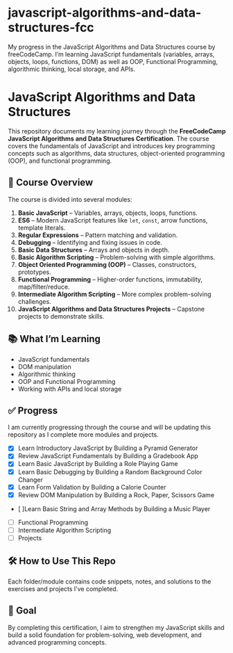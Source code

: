 # javascript-algorithms-and-data-structures-fcc
My progress in the JavaScript Algorithms and Data Structures course by freeCodeCamp. I’m learning JavaScript fundamentals (variables, arrays, objects, loops, functions, DOM) as well as OOP, Functional Programming, algorithmic thinking, local storage, and APIs.

# JavaScript Algorithms and Data Structures

This repository documents my learning journey through the **FreeCodeCamp JavaScript Algorithms and Data Structures Certification**. The course covers the fundamentals of JavaScript and introduces key programming concepts such as algorithms, data structures, object-oriented programming (OOP), and functional programming.

## 🚀 Course Overview

The course is divided into several modules:

1. **Basic JavaScript** – Variables, arrays, objects, loops, functions.
2. **ES6** – Modern JavaScript features like `let`, `const`, arrow functions, template literals.
3. **Regular Expressions** – Pattern matching and validation.
4. **Debugging** – Identifying and fixing issues in code.
5. **Basic Data Structures** – Arrays and objects in depth.
6. **Basic Algorithm Scripting** – Problem-solving with simple algorithms.
7. **Object Oriented Programming (OOP)** – Classes, constructors, prototypes.
8. **Functional Programming** – Higher-order functions, immutability, map/filter/reduce.
9. **Intermediate Algorithm Scripting** – More complex problem-solving challenges.
10. **JavaScript Algorithms and Data Structures Projects** – Capstone projects to demonstrate skills.

## 📚 What I’m Learning

* JavaScript fundamentals
* DOM manipulation
* Algorithmic thinking
* OOP and Functional Programming
* Working with APIs and local storage

## ✅ Progress

I am currently progressing through the course and will be updating this repository as I complete more modules and projects.

* [x] Learn Introductory JavaScript by Building a Pyramid Generator
* [x] Review JavaScript Fundamentals by Building a Gradebook App
* [x] Learn Basic JavaScript by Building a Role Playing Game
* [x] Learn Basic Debugging by Building a Random Background Color Changer
* [x] Learn Form Validation by Building a Calorie Counter
* [x] Review DOM Manipulation by Building a Rock, Paper, Scissors Game
* [ ]Learn Basic String and Array Methods by Building a Music Player
* [ ] Functional Programming
* [ ] Intermediate Algorithm Scripting
* [ ] Projects

## 🛠 How to Use This Repo

Each folder/module contains code snippets, notes, and solutions to the exercises and projects I’ve completed.

## 🌟 Goal

By completing this certification, I aim to strengthen my JavaScript skills and build a solid foundation for problem-solving, web development, and advanced programming concepts.




